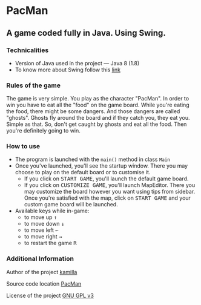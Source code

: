  PacMan
===

## A game coded fully in Java. Using Swing.

### Technicalities
- Version of Java used in the project &mdash; Java 8 (1.8)
- To know more about Swing follow this [link](https://en.wikipedia.org/wiki/Swing_(Java))

### Rules of the game
The game is very simple. You play as the character "PacMan".
In order to win you have to eat all the "food" on the game board.
While you're eating the food, there might be some dangers.
And those dangers are called "ghosts".
Ghosts fly around the board and if they catch you, they eat you.
Simple as that. So, don't get caught by ghosts and eat all the food.
Then you're definitely going to win.

### How to use
* The program is launched with the <code>main()</code> method in class <code>Main</code>
* Once you've launched, you'll see the startup window.
There you may choose to play on the default board or to customise it.
  - If you click on <kbd>START GAME</kbd>, you'll launch the default game board.
  - If you click on <kbd>CUSTOMIZE GAME</kbd>, you'll launch MapEditor. 
  There you may customize the board however you want using tips from sidebar.
  Once you're satisfied with the map, click on <kbd>START GAME</kbd> and your custom game board will be launched.
* Available keys while in-game:
  - to move up <kbd>&uarr;</kbd>
  - to move down <kbd>&darr;</kbd>
  - to move left <kbd>&larr;</kbd>
  - to move right <kbd>&rarr;</kbd>
  - to restart the game <kbd>R</kbd>

### Additional Information
Author of the project [kamilla](https://github.com/SevenLightnapper)

Source code location [PacMan](https://github.com/SevenLightnapper/PacMan)

License of the project [GNU GPL v3](../PacMan/LICENSE)